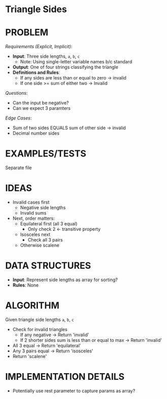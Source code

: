 # Triangle Sides

# PROBLEM

_Requirements (Explicit, Implicit)_:

- **Input**: Three side lengths, `a`, `b`, `c`
  - Note: Using single-letter variable names b/c standard
- **Output**: One of four strings classifying the triangle
- **Definitions and Rules**:
  - If any sides are less than or equal to zero -> invalid
  - If one side >= sum of either two -> Invalid

_Questions_:

- Can the input be negative?
- Can we expect 3 paramters

_Edge Cases_:

- Sum of two sides EQUALS sum of other side -> invalid
- Decimal number sides

# EXAMPLES/TESTS

Separate file

# IDEAS

- Invalid cases first
  - Negative side lengths
  - Invalid sums
- Next, order matters:
  - Equilateral first (all 3 equal)
    - Only check 2 <- transitive property
  - Isosceles next
    - Check all 3 pairs
  - Otherwise scalene

# DATA STRUCTURES

- **Input**: Represent side lengths as array for sorting?
- **Rules**: None

# ALGORITHM

Given triangle side lengths `a`, `b`, `c`

- Check for invalid triangles
  - If any negative -> Return 'invalid'
  - If 2 shorter sides sum is less than or equal to max -> Return 'invalid'
- All 3 equal -> Return 'equilateral'
- Any 3 pairs equal -> Return 'isosceles'
- Return 'scalene'

# IMPLEMENTATION DETAILS

- Potentially use rest parameter to capture params as array?
